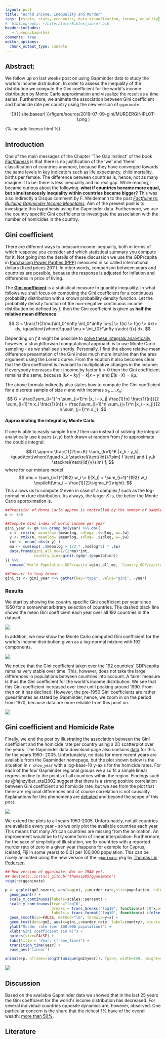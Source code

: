 ```yaml
---
layout: post
title: "World Income, Inequality and Murder"
tags: [rstats, stats, economics, data visualization, income, equality]
#  bibliography: ~/Literature/Bibtex/jabref.bib
header-includes:
   - \usepackage{bm}
comments: true
editor_options:
  chunk_output_type: console
---
```




## Abstract:

We follow up on last weeks post on using Gapminder data to study the
world's income distribution. In order to assess the inequality of the
distribution we compute the Gini coefficient for the world's income
distribution by Monte Carlo approximation and visualize the result as
a time series. Furthermore, we animate the association between Gini
coefficient and homicide rate per country using the new version of
`gganimate`.

<center>
![]({{ site.baseurl }}/figure/source/2018-07-09-gini/MURDERGINIPLOT-1.png )
</center>

{% include license.html %}


## Introduction

One of the main messages of the Chapter 'The Gap Instinct' of the book
[*Factfulness*](https://www.gapminder.org/factfulness/) is that there
is no justification of the 'we' and 'them' classification of countries
anymore, because they have converged towards the same levels in key
indicators such as life expectancy, child mortality, births per
female. The difference between countries is, hence, not as many
imagine it to be: there is less inequality and no real gap. While
reading, I became curious about the following: **what if countries
became more equal, but simultaneously inequality within countries
became bigger?** This was also indirectly a Disqus comment by
F. Weidemann to the post
[*Factfulness: Building Gapminder Income Mountains*](http://staff.math.su.se/hoehle/blog/2018/07/02/factfulness.html).
Aim of the present post is to investigate this hypothesis using the Gapminder data. Furthermore, we use the country specific Gini coefficients to investigate the association with the number of homicides in the country.



## Gini coefficient

There are  different ways to measure income inequality, both in
terms of which response you consider and which statistical summary you
compute for it. Not going into the details of these discussion we
use the GDP/capita in
[Purchasing Power Parities (PPP)](https://en.wikipedia.org/wiki/Purchasing_power_parity)
measured in so called international dollars (fixed prices 2011). In
other words, comparison between years and countries are possible,
because the response is adjusted for inflation and differences in
price of living.

The
[**Gini coefficient**](https://en.wikipedia.org/wiki/Gini_coefficient)
is a statistical measure to quantify inequality. In what follows we
shall focus on computing the Gini coefficient for a continuous
probability distribution with a known probability density
function. Let the probability density function of the non-negative
continuous income distribution be defined by $f$, then the Gini
coefficient is given as **half the relative mean difference**:

$$
G
= \frac{1}{2\mu}\int_0^\infty \int_0^\infty |x-y| \> f(x) \> f(y) \>
dx\> dy, \quad\text{where}\quad \mu = \int_{0}^\infty x\cdot f(x) dx.
$$

Depending on $f$ it might be possible to
[solve these integrals analytically](https://en.wikipedia.org/wiki/Gini_coefficient#Continuous_probability_distribution),
however, a straightforward computational approach is to use Monte Carlo
sampling - as we shall see shortly. Personally, I find the above relative mean difference presentation of the Gini index much more intuitive than the area
argument using the Lorenz curve. From the eqution it also becomes
clear that the Gini coefficient is invariant to multiplicative
changes in the income: if everybody increases their income by factor $k>0$ then the Gini coefficient remains the same, because $|k x - k y| = k | x - y|$ and $E(k \cdot X) = k \mu$.

The above formula indirectly also states
how to compute the Gini coefficient for a discrete sample of size $n$
and with incomes
$x_1,\ldots, x_n$:
$$
G =  \frac{\sum_{i=1}^n \sum_{j=1}^n  |x_i -
x_j| \frac{1}{n} \frac{1}{n}}{2 \sum_{i=1}^n  x_i \frac{1}{n}} =
\frac{\sum_{i=1}^n \sum_{j=1}^n |x_i - x_j|}{2 n \sum_{j=1}^n x_j}.
$$


#### Approximating the integral by Monte Carlo

If one is able to easily sample from $f$ then can instead of solving
the integral analytically use $k$ pairs $(x,y)$ both drawn at random
from $f$ to approximate the double integral:

$$
G \approx \frac{1}{2\mu K} \sum_{k=1}^K |x_k - y_k|, \quad\text{where}\quad
x_k \stackrel{\text{iid}}{\sim} f \text{ and } y_k \stackrel{\text{iid}}{\sim} f,
$$
where for our mixture model
$$
\mu = \sum_{i=1}^{192} w_i \> E(X_i) = \sum_{i=1}^{192} w_i \exp\left(\mu_i + \frac{1}{2}\sigma_i^2\right).
$$
This allows us to compute $G$ even in case of a complex $f$ such as the log-normal mixture distribution. As always, the larger $K$ is, the better the Monte Carlo approximation is.


```r
##Precision of Monte Carlo approx is controlled by the number of samples
n <- 1e6

##Compute Gini index of world income per year
gini_year <- gm %>% group_by(year) %>% do({
  x <- rmix(n, meanlog=.$meanlog, sdlog= .$sdlog, w=.$w)
  y <- rmix(n, meanlog=.$meanlog, sdlog= .$sdlog, w=.$w)
  int <- mean( abs(x-y) )
  mu <- sum(exp( .$meanlog + 1/2 * .$sdlog^2) * .$w)
  data.frame(gini_all_mc=1/(2*mu)*int,
             country_gini=gini(.$gdp*.$population))
}) %>%
  rename(`World Population GDP/capita`=gini_all_mc, `Country GDP/capita`=country_gini)

##Convert to long format
gini_ts <- gini_year %>% gather(key="type", value="gini", -year)
```

### Results

We start by showing the country specific Gini coefficient per year since 1950 for a
somewhat arbitrary selection of countries.
The dashed black line shows the mean Gini coefficient each year over
all 192 countries in the dataset.

<img src="{{ site.baseurl }}/figure/source/2018-07-09-gini/GINITSSELECTED-1.png" style="display: block; margin: auto;" />

In addition, we now show the Monte Carlo computed Gini coefficient for
the world's income distribution given as a log-normal mixture with
192 components.

<img src="{{ site.baseurl }}/figure/source/2018-07-09-gini/PLOTGINI-1.png" style="display: block; margin: auto;" />

We notice that the Gini coefficient taken over the 192
countries' GDP/capita remains very stable over time. This, however,
does not take the large differences in populations between countries
into account. A fairer measure is thus the Gini coefficient for the
world's income distribution. We see that this Gini coefficient
increased over time until peaking around 1990. From then on it has
declined.  However, the pre-1950 Gini coefficients are rather
guesstimates as stated by Gapminder, hence, we zoom in on the period
from 1970, because data are more reliable from this point on.

<img src="{{ site.baseurl }}/figure/source/2018-07-09-gini/PLOTGINIFROM1970-1.png" style="display: block; margin: auto;" />

## Gini coefficient and Homicide Rate



Finally, we end the post by illustrating the association between the
Gini coefficient and the homicide rate per country using a 2D
scatterplot over the years. The Gapminder data download page also
contains
[data](https://docs.google.com/spreadsheet/pub?key=tZgPgT_sx3VdAuyDxEzenYA&output=xlsx)
for this for the years 1950- 2005.
Unfortunately, no data for more recent years are available from the
Gapminder homepage, but the plot shown below is the situation in `r
show_year` with a log-base-10 y-axis for the homicide rates.  For each
of the four Gapminder regional groups we also fit a simple linear
regression line to the points of all countries within the region.
Findings such as @fajnzylber_etal2002 suggest that there is a strong
positive correlation between Gini coefficient and homicide
rate, but we see from the plot that there are regional differences and
of course correlation is not causality. Explanations for this
phenomena are
[debated](https://www.theguardian.com/us-news/2017/dec/08/income-inequality-murder-homicide-rates)
and beyond the scope of this post.

<img src="{{ site.baseurl }}/figure/source/2018-07-09-gini/MURDERGINIPLOT-1.png" style="display: block; margin: auto;" />

We extend the plots to all years 1950-2005.  Unfortunately,
not all countries are available every year - so we only
plot the available countries each year. This means that many African countries are
missing from the animation. An improvement would be to try some form
of linear interpolation. Furthermore, for the sake of simplicity of illustration,
we fix countries with a reported murder rate of zero in a given year
(happens for example for Cyprus, Iceland, Fiji in some years) to 0.01
per 100,000 population. This can be nicely animated using the new version
of the [`gganimate`](https://github.com/thomasp85/gganimate) pkg by
[Thomas Lin Pedersen](https://twitter.com/thomasp85).



```r
## New version of gganimate. Not on CRAN yet.
## devtools::install_github('thomasp85/gganimate')
require(gganimate)

p <- ggplot(gm2_nozero, aes(x=gini, y=murder_rate,size=population, color=Region)) +
  geom_point() +
  scale_x_continuous(labels=scales::percent) +
  scale_y_continuous(trans="log10",
                     breaks = trans_breaks("log10", function(x) 10^x,n=5),
                     labels = trans_format("log10", function(x) ifelse(x<0, sprintf(paste0("%.",ifelse(is.na(x),"0",round(abs(x))),"f"),10^x), sprintf("%.0f",10^x)))) +
  geom_smooth(se=FALSE, method="lm", formula=y~x) +
  geom_text(data=gm2, aes(x=gini,y=murder_rate, label=country), vjust=-0.9, show.legend=FALSE) +
  ylab("Murder rate (per 100,000 population)") +
  xlab("Gini coefficient (in %)") +
  guides(size=FALSE) +
  labs(title = 'Year: {frame_time}') +
  transition_time(year) +
  ease_aes('linear')

animate(p, nframes=length(unique(gm2$year)), fps=4, width=800, height=400, res=100)
```

<img src="{{ site.baseurl }}/figure/source/2018-07-09-gini/ANIMATE-1.gif" style="display: block; margin: auto;" />

## Discussion

Based on the available Gapminder data we showed that in the last 25
years the Gini coefficient for the world's income distribution has
decreased. For several individual countries opposite dynamics are,
however, observed. One particular concern is the share that the
richest 1% have of the overall wealth:
[more than 50%](https://www.theguardian.com/inequality/2017/nov/14/worlds-richest-wealth-credit-suisse).


## Literature
